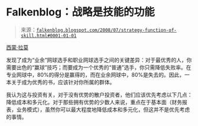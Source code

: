 <!--yml

category: 未分类

日期：2024 年 5 月 12 日 23:09:03

-->

# Falkenblog：战略是技能的功能

> 来源：[`falkenblog.blogspot.com/2008/07/strategy-function-of-skill.html#0001-01-01`](http://falkenblog.blogspot.com/2008/07/strategy-function-of-skill.html#0001-01-01)

[西蒙·拉莫](http://www.amazon.com/Extraordinary-Tennis-Ordinary-PLayer-Simon/dp/B000INF4L4/ref=sr_1_7?ie=UTF8&s=books&qid=1216007175&sr=1-7)

发现了成为“业余”网球选手和职业网球选手之间的关键差异：对于最优秀的人，你需要出色的“赢球”技巧；而要成为一个优秀的“普通”选手，你只需降低失败率。在专业网球中，80%的得分是赢得的，而在业余网球中，80%是失去的。因此，一本关于成为优秀的书，应该针对你所属的群体。

我认为这与投资有关，对于没有优势的散户投资者，他们应该优先考虑以下几点：降低成本和多元化。对于那些拥有优势的少数人来说，重点在于基本面（财务报表，业务模式），虽然你可以最大程度地降低成本和多元化，但这并不是优先考虑的事情。
